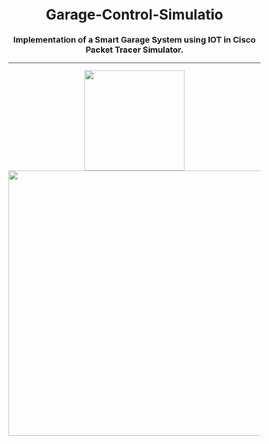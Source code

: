 <h1 align="center">Garage-Control-Simulatio</h1>
<h3 align="center">Implementation of a Smart Garage System using IOT in Cisco Packet Tracer Simulator.</h3><hr>
<div align="center">
  <img height="200" src="https://github.com/moulik10sharma/Garage-Control-Simulation/assets/92577073/430c8f4e-b06f-4876-b370-97a5969db4dc"/>
</div>
<div align="center">
  <img height="530" src="https://github.com/moulik10sharma/Garage-Control-Simulation/assets/92577073/6e51bee2-c70c-4ec8-8f4b-ba4edda0c9ef"/>
</div>
